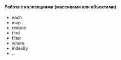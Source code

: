####  Работа с коллекциями (массивами или объектами)

- each
- map
- reduce
- find
- filter
- where
- indexBy
- ...